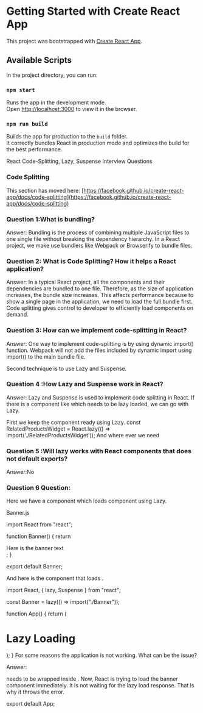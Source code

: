 # Getting Started with Create React App

This project was bootstrapped with [Create React App](https://github.com/facebook/create-react-app).

## Available Scripts

In the project directory, you can run:

### `npm start`

Runs the app in the development mode.\
Open [http://localhost:3000](http://localhost:3000) to view it in the browser.

### `npm run build`

Builds the app for production to the `build` folder.\
It correctly bundles React in production mode and optimizes the build for the best performance.

React Code-Splitting, Lazy, Suspense Interview Questions

### Code Splitting

This section has moved here: [https://facebook.github.io/create-react-app/docs/code-splitting](https://facebook.github.io/create-react-app/docs/code-splitting)
### Question 1:What is bundling?

Answer:
Bundling is the process of combining multiple JavaScript files to one single file without breaking the dependency hierarchy. In a React project, we make use bundlers like      Webpack or Browserify to bundle files.

 ### Question 2: What is Code Splitting? How it helps a React application?

Answer:
In a typical React project, all the components and their dependencies are bundled to one file. Therefore, as the size of application increases, 
the bundle size increases. This affects performance because to show a single page in the application, we need to load the full bundle first. 
Code splitting gives control to developer to efficiently load components on demand.

 ### Question 3: How can we implement code-splitting in React?

Answer:
One way to implement code-splitting is by using dynamic import() function. Webpack will not add the files included by dynamic import using import()
to the main bundle file.

Second technique is to use Lazy and Suspense.

 ### Question 4 :How Lazy and Suspense work in React?

Answer:
Lazy and Suspense is used to implement code splitting in React. If there is a component like <RelatedProductsWidget /> 
which needs to be lazy loaded, we can go with Lazy.

First we keep the component ready using Lazy.
const RelatedProductsWidget = React.lazy(() => import('./RelatedProductsWidget'));
And where ever we need
<Suspense>
  <RelatedProductsWidget />
</Suspense>

 ### Question 5 :Will lazy works with React components that does not default exports?
 Answer:No
 

 ### Question 6 Question:

Here we have a component <App /> which loads
component using Lazy.

Banner.js

import React from "react";

function Banner() {
  return <div>Here is the banner text</div>;
}

export default Banner;

And here is the <App/> component that loads <Banner />.

import React, { lazy, Suspense } from "react";

const Banner = lazy(() => import("./Banner"));

function App() {
  return (
    <div>
      <h1>Lazy Loading</h1>
      <Banner />
    </div>
  );
}
For some reasons the application is not working. What can be the issue?

Answer:

<Banner/> needs to be wrapped inside <Suspense>. Now, React is trying to load the banner component immediately.
 It is not waiting for the lazy load response. That is why it throws the error.

export default App;
